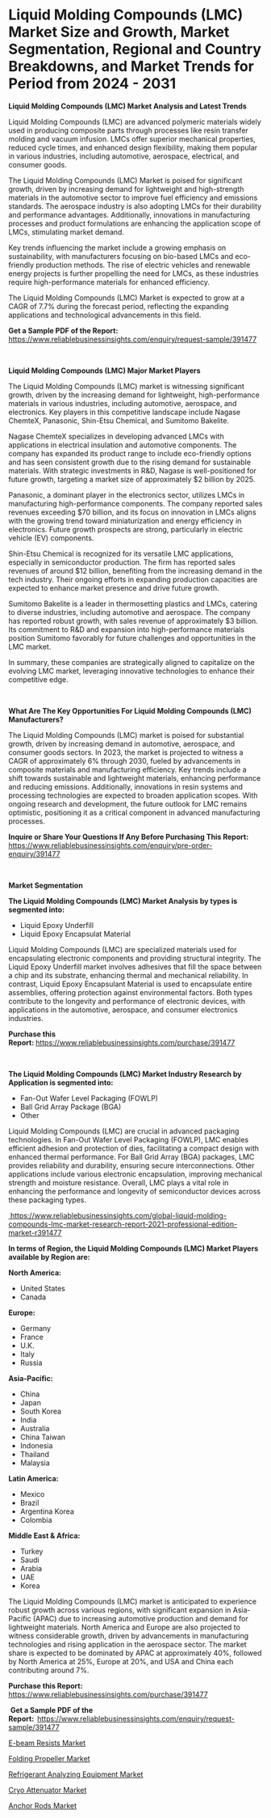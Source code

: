 <p><h1>Liquid Molding Compounds (LMC) Market Size and Growth, Market Segmentation, Regional and Country Breakdowns, and Market Trends for Period from 2024 -  2031</h1></p><p><strong>Liquid Molding Compounds (LMC) Market Analysis and Latest Trends</strong></p>
<p><p>Liquid Molding Compounds (LMC) are advanced polymeric materials widely used in producing composite parts through processes like resin transfer molding and vacuum infusion. LMCs offer superior mechanical properties, reduced cycle times, and enhanced design flexibility, making them popular in various industries, including automotive, aerospace, electrical, and consumer goods.</p><p>The Liquid Molding Compounds (LMC) Market is poised for significant growth, driven by increasing demand for lightweight and high-strength materials in the automotive sector to improve fuel efficiency and emissions standards. The aerospace industry is also adopting LMCs for their durability and performance advantages. Additionally, innovations in manufacturing processes and product formulations are enhancing the application scope of LMCs, stimulating market demand.</p><p>Key trends influencing the market include a growing emphasis on sustainability, with manufacturers focusing on bio-based LMCs and eco-friendly production methods. The rise of electric vehicles and renewable energy projects is further propelling the need for LMCs, as these industries require high-performance materials for enhanced efficiency.</p><p>The Liquid Molding Compounds (LMC) Market is expected to grow at a CAGR of 7.7% during the forecast period, reflecting the expanding applications and technological advancements in this field.</p></p>
<p><strong>Get a Sample PDF of the Report:&nbsp;</strong> <a href="https://www.reliablebusinessinsights.com/enquiry/request-sample/391477?utm_campaign=60&utm_medium=2&utm_source=Github&utm_content=ia&utm_term=26102024&utm_id=liquid-molding-compounds-lmc">https://www.reliablebusinessinsights.com/enquiry/request-sample/391477</a></p>
<p>&nbsp;</p>
<p><strong>Liquid Molding Compounds (LMC) Major Market Players</strong></p>
<p><p>The Liquid Molding Compounds (LMC) market is witnessing significant growth, driven by the increasing demand for lightweight, high-performance materials in various industries, including automotive, aerospace, and electronics. Key players in this competitive landscape include Nagase ChemteX, Panasonic, Shin-Etsu Chemical, and Sumitomo Bakelite.</p><p>Nagase ChemteX specializes in developing advanced LMCs with applications in electrical insulation and automotive components. The company has expanded its product range to include eco-friendly options and has seen consistent growth due to the rising demand for sustainable materials. With strategic investments in R&D, Nagase is well-positioned for future growth, targeting a market size of approximately $2 billion by 2025.</p><p>Panasonic, a dominant player in the electronics sector, utilizes LMCs in manufacturing high-performance components. The company reported sales revenues exceeding $70 billion, and its focus on innovation in LMCs aligns with the growing trend toward miniaturization and energy efficiency in electronics. Future growth prospects are strong, particularly in electric vehicle (EV) components.</p><p>Shin-Etsu Chemical is recognized for its versatile LMC applications, especially in semiconductor production. The firm has reported sales revenues of around $12 billion, benefiting from the increasing demand in the tech industry. Their ongoing efforts in expanding production capacities are expected to enhance market presence and drive future growth.</p><p>Sumitomo Bakelite is a leader in thermosetting plastics and LMCs, catering to diverse industries, including automotive and aerospace. The company has reported robust growth, with sales revenue of approximately $3 billion. Its commitment to R&D and expansion into high-performance materials position Sumitomo favorably for future challenges and opportunities in the LMC market.</p><p>In summary, these companies are strategically aligned to capitalize on the evolving LMC market, leveraging innovative technologies to enhance their competitive edge.</p></p>
<p>&nbsp;</p>
<p><strong>What Are The Key Opportunities For Liquid Molding Compounds (LMC) Manufacturers?</strong></p>
<p><p>The Liquid Molding Compounds (LMC) market is poised for substantial growth, driven by increasing demand in automotive, aerospace, and consumer goods sectors. In 2023, the market is projected to witness a CAGR of approximately 6% through 2030, fueled by advancements in composite materials and manufacturing efficiency. Key trends include a shift towards sustainable and lightweight materials, enhancing performance and reducing emissions. Additionally, innovations in resin systems and processing technologies are expected to broaden application scopes. With ongoing research and development, the future outlook for LMC remains optimistic, positioning it as a critical component in advanced manufacturing processes.</p></p>
<p><strong>Inquire or Share Your Questions If Any Before Purchasing This Report:</strong> <a href="https://www.reliablebusinessinsights.com/enquiry/pre-order-enquiry/391477?utm_campaign=60&utm_medium=2&utm_source=Github&utm_content=ia&utm_term=26102024&utm_id=liquid-molding-compounds-lmc">https://www.reliablebusinessinsights.com/enquiry/pre-order-enquiry/391477</a></p>
<p>&nbsp;</p>
<p><strong>Market Segmentation</strong></p>
<p><strong>The Liquid Molding Compounds (LMC) Market Analysis by types is segmented into:</strong></p>
<p><ul><li>Liquid Epoxy Underfill</li><li>Liquid Epoxy Encapsulat Material</li></ul></p>
<p><p>Liquid Molding Compounds (LMC) are specialized materials used for encapsulating electronic components and providing structural integrity. The Liquid Epoxy Underfill market involves adhesives that fill the space between a chip and its substrate, enhancing thermal and mechanical reliability. In contrast, Liquid Epoxy Encapsulant Material is used to encapsulate entire assemblies, offering protection against environmental factors. Both types contribute to the longevity and performance of electronic devices, with applications in the automotive, aerospace, and consumer electronics industries.</p></p>
<p><strong>Purchase this Report:&nbsp;</strong><a href="https://www.reliablebusinessinsights.com/purchase/391477?utm_campaign=60&utm_medium=2&utm_source=Github&utm_content=ia&utm_term=26102024&utm_id=liquid-molding-compounds-lmc">https://www.reliablebusinessinsights.com/purchase/391477</a></p>
<p>&nbsp;</p>
<p><strong>The Liquid Molding Compounds (LMC) Market Industry Research by Application is segmented into:</strong></p>
<p><ul><li>Fan-Out Wafer Level Packaging (FOWLP)</li><li>Ball Grid Array Package (BGA)</li><li>Other</li></ul></p>
<p><p>Liquid Molding Compounds (LMC) are crucial in advanced packaging technologies. In Fan-Out Wafer Level Packaging (FOWLP), LMC enables efficient adhesion and protection of dies, facilitating a compact design with enhanced thermal performance. For Ball Grid Array (BGA) packages, LMC provides reliability and durability, ensuring secure interconnections. Other applications include various electronic encapsulation, improving mechanical strength and moisture resistance. Overall, LMC plays a vital role in enhancing the performance and longevity of semiconductor devices across these packaging types.</p></p>
<p><a href="https://www.reliablebusinessinsights.com/global-liquid-molding-compounds-lmc-market-research-report-2021-professional-edition-market-r391477?utm_campaign=60&utm_medium=2&utm_source=Github&utm_content=ia&utm_term=26102024&utm_id=liquid-molding-compounds-lmc">&nbsp;https://www.reliablebusinessinsights.com/global-liquid-molding-compounds-lmc-market-research-report-2021-professional-edition-market-r391477</a></p>
<p><strong>In terms of Region, the Liquid Molding Compounds (LMC) Market Players available by Region are:</strong></p>
<p>
    <p> <strong> North America: </strong>
        <ul>
            <li>United States</li>
            <li>Canada</li>
        </ul>
        </p> 
    <p> <strong> Europe: </strong>
        <ul>
            <li>Germany</li>
            <li>France</li>
            <li>U.K.</li>
            <li>Italy</li>
            <li>Russia</li>
        </ul>
        </p> 
    <p> <strong> Asia-Pacific: </strong>
        <ul>
            <li>China</li>
            <li>Japan</li>
            <li>South Korea</li>
            <li>India</li>
            <li>Australia</li>
            <li>China Taiwan</li>
            <li>Indonesia</li>
            <li>Thailand</li>
            <li>Malaysia</li>
        </ul>
        </p> 
    <p> <strong> Latin America: </strong>
        <ul>
            <li>Mexico</li>
            <li>Brazil</li>
            <li>Argentina Korea</li>
            <li>Colombia</li>
        </ul>
        </p> 
    <p> <strong> Middle East & Africa: </strong>
        <ul>
            <li>Turkey</li>
            <li>Saudi</li>
            <li>Arabia</li>
            <li>UAE</li>
            <li>Korea</li>
        </ul>
    </p>
    </p>
<p><p>The Liquid Molding Compounds (LMC) market is anticipated to experience robust growth across various regions, with significant expansion in Asia-Pacific (APAC) due to increasing automotive production and demand for lightweight materials. North America and Europe are also projected to witness considerable growth, driven by advancements in manufacturing technologies and rising application in the aerospace sector. The market share is expected to be dominated by APAC at approximately 40%, followed by North America at 25%, Europe at 20%, and USA and China each contributing around 7%.</p></p>
<p><strong>Purchase this Report: </strong><a href="https://www.reliablebusinessinsights.com/purchase/391477?utm_campaign=60&utm_medium=2&utm_source=Github&utm_content=ia&utm_term=26102024&utm_id=liquid-molding-compounds-lmc">https://www.reliablebusinessinsights.com/purchase/391477</a></p>
<p>&nbsp;<strong>Get a Sample PDF of the Report:&nbsp;&nbsp;</strong><a href="https://www.reliablebusinessinsights.com/enquiry/request-sample/391477?utm_campaign=60&utm_medium=2&utm_source=Github&utm_content=ia&utm_term=26102024&utm_id=liquid-molding-compounds-lmc">https://www.reliablebusinessinsights.com/enquiry/request-sample/391477</a></p>
<p><strong></strong></p>
<p><p><a href="https://github.com/tenoreduwagley4rt/Market-Research-Report-List-1/blob/main/e-beam-resists-market.md?utm_campaign=60&utm_medium=2&utm_source=Github&utm_content=ia&utm_term=26102024&utm_id=liquid-molding-compounds-lmc">E-beam Resists Market</a></p><p><a href="https://issuu.com/reportprime-2/docs/folding-propeller-market-size-2030._3d4316b145299a?utm_campaign=60&utm_medium=2&utm_source=Github&utm_content=ia&utm_term=26102024&utm_id=liquid-molding-compounds-lmc">Folding Propeller Market</a></p><p><a href="https://www.linkedin.com/pulse/key-drivers-refrigerant-analyzing-equipment-market-trends-xgnac?utm_campaign=60&utm_medium=2&utm_source=Github&utm_content=ia&utm_term=26102024&utm_id=liquid-molding-compounds-lmc">Refrigerant Analyzing Equipment Market</a></p><p><a href="https://www.linkedin.com/pulse/cryo-attenuator-market-global-regional-analysis-focus-region-iigtc?utm_campaign=60&utm_medium=2&utm_source=Github&utm_content=ia&utm_term=26102024&utm_id=liquid-molding-compounds-lmc">Cryo Attenuator Market</a></p><p><a href="https://issuu.com/reportprime-2/docs/anchor-rods-market-size-2030.pptx_26b29f0d97880b?utm_campaign=60&utm_medium=2&utm_source=Github&utm_content=ia&utm_term=26102024&utm_id=liquid-molding-compounds-lmc">Anchor Rods Market</a></p></p>